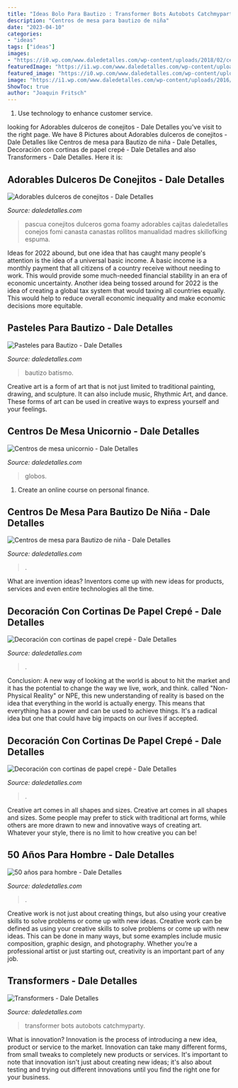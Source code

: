 ```yaml
---
title: "Ideas Bolo Para Bautizo : Transformer Bots Autobots Catchmyparty"
description: "Centros de mesa para bautizo de niña"
date: "2023-04-10"
categories:
- "ideas"
tags: ["ideas"]
images:
- "https://i0.wp.com/www.daledetalles.com/wp-content/uploads/2018/02/centros-de-mesa-unicornio18.jpg?resize=600%2C1066"
featuredImage: "https://i1.wp.com/www.daledetalles.com/wp-content/uploads/2016/07/centro-de-mesa-para-bautizo5.jpg"
featured_image: "https://i0.wp.com/www.daledetalles.com/wp-content/uploads/2018/03/conejo-pascua-canasta.jpg?resize=564%2C1015"
image: "https://i1.wp.com/www.daledetalles.com/wp-content/uploads/2016/07/centro-de-mesa-para-bautizo5.jpg"
ShowToc: true
author: "Joaquin Fritsch"
---
```



1. Use technology to enhance customer service.

	

		
looking for Adorables dulceros de conejitos - Dale Detalles you've visit to the right page. We have 8 Pictures about Adorables dulceros de conejitos - Dale Detalles like Centros de mesa para Bautizo de niña - Dale Detalles, Decoración con cortinas de papel crepé - Dale Detalles and also Transformers - Dale Detalles. Here it is:
		
    
## Adorables Dulceros De Conejitos - Dale Detalles

<img loading=lazy src="https://i0.wp.com/www.daledetalles.com/wp-content/uploads/2018/03/conejo-pascua-canasta.jpg?resize=564%2C1015" onerror="this.onerror=null;this.src='https://tse4.mm.bing.net/th?id=OIP.MHbpF8NSAkIV1RXudjIObwHaNV&amp;pid=15.1';" alt="Adorables dulceros de conejitos - Dale Detalles">

_Source: daledetalles.com_

>pascua conejitos dulceros goma foamy adorables cajitas daledetalles conejos fomi canasta canastas rollitos manualidad madres skillofking espuma. 

	

Ideas for 2022 abound, but one idea that has caught many people's attention is the idea of a universal basic income. A basic income is a monthly payment that all citizens of a country receive without needing to work. This would provide some much-needed financial stability in an era of economic uncertainty. Another idea being tossed around for 2022 is the idea of creating a global tax system that would taxing all countries equally. This would help to reduce overall economic inequality and make economic decisions more equitable.

    
## Pasteles Para Bautizo - Dale Detalles

<img loading=lazy src="https://www.daledetalles.com/wp-content/uploads/2016/06/pastel-para-bautizo28.jpg" onerror="this.onerror=null;this.src='https://tse2.mm.bing.net/th?id=OIP.60aA4znSWRyzMXkA2lHldAHaLH&amp;pid=15.1';" alt="Pasteles para Bautizo - Dale Detalles">

_Source: daledetalles.com_

>bautizo batismo. 

	

Creative art is a form of art that is not just limited to traditional painting, drawing, and sculpture. It can also include music, Rhythmic Art, and dance. These forms of art can be used in creative ways to express yourself and your feelings.

    
## Centros De Mesa Unicornio - Dale Detalles

<img loading=lazy src="https://i0.wp.com/www.daledetalles.com/wp-content/uploads/2018/02/centros-de-mesa-unicornio18.jpg?resize=600%2C1066" onerror="this.onerror=null;this.src='https://tse4.mm.bing.net/th?id=OIP.hp8tcglWGWMjI73mb0HU4wHaNK&amp;pid=15.1';" alt="Centros de mesa unicornio - Dale Detalles">

_Source: daledetalles.com_

>globos. 

	

1. Create an online course on personal finance.

    
## Centros De Mesa Para Bautizo De Niña - Dale Detalles

<img loading=lazy src="https://i1.wp.com/www.daledetalles.com/wp-content/uploads/2016/07/centro-de-mesa-para-bautizo5.jpg" onerror="this.onerror=null;this.src='https://tse1.mm.bing.net/th?id=OIP.M8QYSI2N1za1UFlloKAImgHaJ4&amp;pid=15.1';" alt="Centros de mesa para Bautizo de niña - Dale Detalles">

_Source: daledetalles.com_

>. 

	

What are invention ideas?
Inventors come up with new ideas for products, services and even entire technologies all the time.

    
## Decoración Con Cortinas De Papel Crepé - Dale Detalles

<img loading=lazy src="https://i2.wp.com/www.daledetalles.com/wp-content/uploads/2016/08/decoracion-con-papel-creppe.jpg?resize=554%2C826" onerror="this.onerror=null;this.src='https://tse1.mm.bing.net/th?id=OIP.znpp81f76seesjLyI5JflgHaLC&amp;pid=15.1';" alt="Decoración con cortinas de papel crepé - Dale Detalles">

_Source: daledetalles.com_

>. 

	

Conclusion:
A new way of looking at the world is about to hit the market and it has the potential to change the way we live, work, and think. called "Non-Physical Reality" or NPE, this new understanding of reality is based on the idea that everything in the world is actually energy. This means that everything has a power and can be used to achieve things. It's a radical idea but one that could have big impacts on our lives if accepted.

    
## Decoración Con Cortinas De Papel Crepé - Dale Detalles

<img loading=lazy src="https://i0.wp.com/www.daledetalles.com/wp-content/uploads/2016/08/decoracion-con-papel-creppe9.jpg" onerror="this.onerror=null;this.src='https://tse4.mm.bing.net/th?id=OIP.picpXl-tqYDqsAutuWGWxQHaJ4&amp;pid=15.1';" alt="Decoración con cortinas de papel crepé - Dale Detalles">

_Source: daledetalles.com_

>. 

	

Creative art comes in all shapes and sizes.
Creative art comes in all shapes and sizes. Some people may prefer to stick with traditional art forms, while others are more drawn to new and innovative ways of creating art. Whatever your style, there is no limit to how creative you can be!

    
## 50 Años Para Hombre - Dale Detalles

<img loading=lazy src="https://i2.wp.com/www.daledetalles.com/wp-content/uploads/2016/02/502.jpg?resize=480%2C720" onerror="this.onerror=null;this.src='https://tse2.mm.bing.net/th?id=OIP.dgBdJ26j3FPz3Mwv4mM8VwHaLH&amp;pid=15.1';" alt="50 años para hombre - Dale Detalles">

_Source: daledetalles.com_

>. 

	

Creative work is not just about creating things, but also using your creative skills to solve problems or come up with new ideas.
Creative work can be defined as using your creative skills to solve problems or come up with new ideas. This can be done in many ways, but some examples include music composition, graphic design, and photography. Whether you’re a professional artist or just starting out, creativity is an important part of any job.

    
## Transformers - Dale Detalles

<img loading=lazy src="https://i1.wp.com/www.daledetalles.com/wp-content/uploads/2016/02/transformers12.jpg" onerror="this.onerror=null;this.src='https://tse1.mm.bing.net/th?id=OIP.mgh8r8I4pyYXUh3L1WVk9gHaFj&amp;pid=15.1';" alt="Transformers - Dale Detalles">

_Source: daledetalles.com_

>transformer bots autobots catchmyparty. 

	

What is innovation?
Innovation is the process of introducing a new idea, product or service to the market. Innovation can take many different forms, from small tweaks to completely new products or services. It's important to note that innovation isn't just about creating new ideas; it's also about testing and trying out different innovations until you find the right one for your business.

